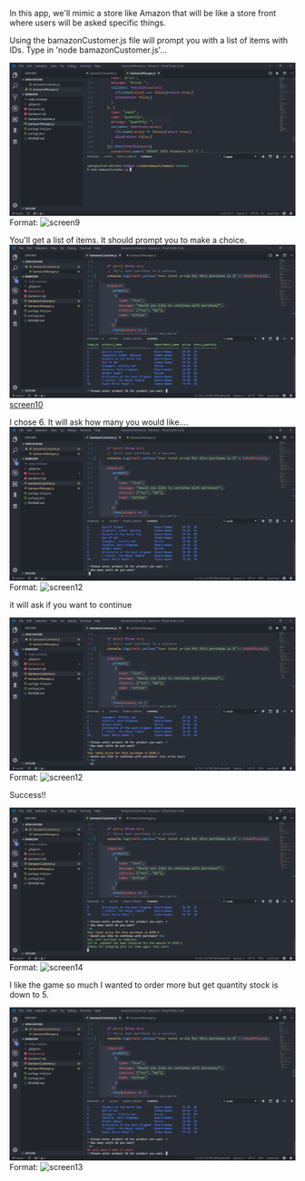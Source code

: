 In this app, we'll mimic a store like Amazon that will be like a store front where users will be asked specific things.

Using the bamazonCustomer.js file will prompt you with a list of items with IDs. Type in 'node bamazonCustomer.js'...

![screenshot9](https://github.com/sgttenor/screenshots/blob/master/screenshot9..PNG)
Format: ![screen9](url)

You'll get a list of items. It should prompt you to make a choice. 
![screenshot10](https://github.com/sgttenor/screenshots/blob/master/Screenshot10.PNG)
[screen10](url)


I chose 6. It will ask how many you would like....
![screenshot11]( https://github.com/sgttenor/screenshots/blob/master/screenshot11.PNG)
Format: ![screen12](url)

it will ask if you want to continue

![screenshot12](https://github.com/sgttenor/screenshots/blob/master/screenshot12.PNG)
Format: ![screen12](url)

Success!!

![screenshot14](https://github.com/sgttenor/screenshots/blob/master/screenshot14.PNG)
Format: ![screen14](url)

I like the game so much I wanted to order more but get quantity stock is down to 5.

![screenshot13](https://github.com/sgttenor/screenshots/blob/master/screenshot13.PNG)
Format: ![screen13](url)

